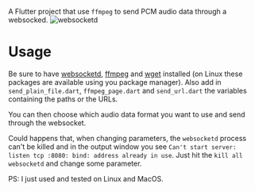 A Flutter project that use `ffmpeg` to send PCM audio data through a websocked.
![websocketd](https://github.com/user-attachments/assets/f31a793a-400c-40a2-8bf5-8d798576d945)

# Usage

Be sure to have [websocketd](http://websocketd.com/#download), [ffmpeg](https://www.ffmpeg.org/download.html) and [wget](https://www.gnu.org/software/wget/) installed (on Linux these packages are available using you package manager).
Also add in `send_plain_file.dart`, `ffmpeg_page.dart` and `send_url.dart` the variables containing the paths or the URLs.

You can then choose which audio data format you want to use and send through the websocket. 

Could happens that, when changing parameters, the `websocketd` process can't be killed and in the output window you see `Can't start server: listen tcp :8080: bind: address already in use`. Just hit the `kill all websocketd` and change some parameter.

PS: I just used and tested on Linux and MacOS.
